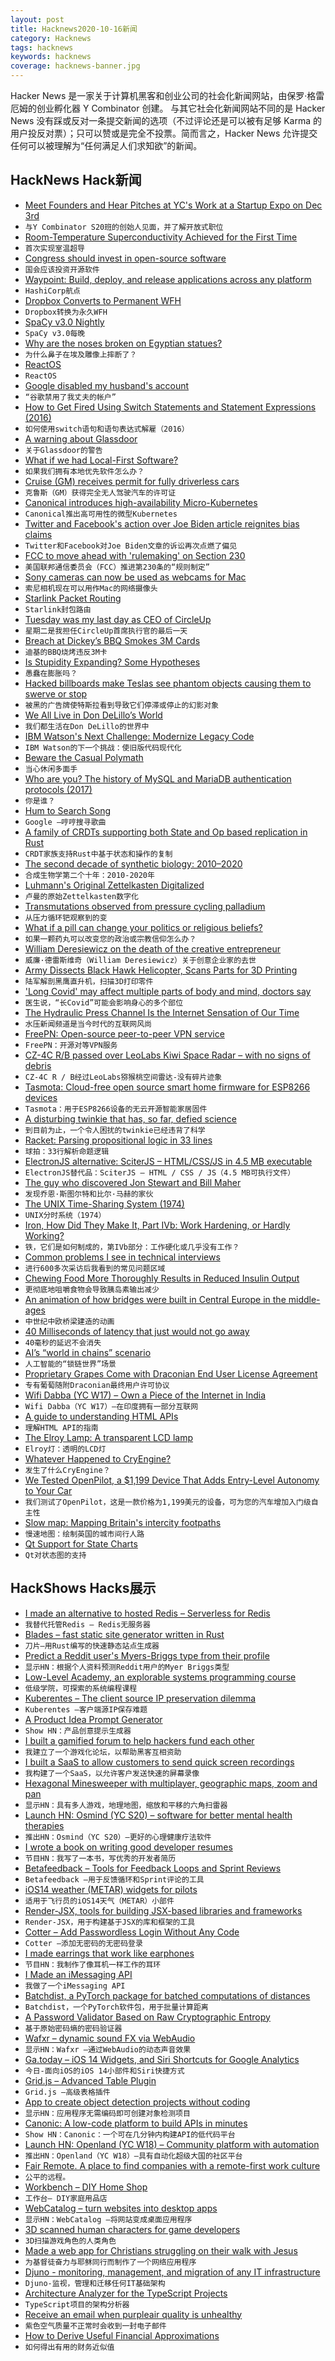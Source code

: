```yaml
---
layout: post
title: Hacknews2020-10-16新闻
category: Hacknews
tags: hacknews
keywords: hacknews
coverage: hacknews-banner.jpg
---
```


Hacker News 是一家关于计算机黑客和创业公司的社会化新闻网站，由保罗·格雷厄姆的创业孵化器 Y Combinator 创建。
与其它社会化新闻网站不同的是 Hacker News 没有踩或反对一条提交新闻的选项（不过评论还是可以被有足够 Karma 的用户投反对票）；只可以赞或是完全不投票。简而言之，Hacker News 允许提交任何可以被理解为“任何满足人们求知欲”的新闻。

## HackNews Hack新闻


- [Meet Founders and Hear Pitches at YC's Work at a Startup Expo on Dec 3rd](https://www.workatastartup.com/events/startup-career-expo-s20)
- `与Y Combinator S20班的创始人见面，并了解开放式职位`
- [Room-Temperature Superconductivity Achieved for the First Time](https://www.quantamagazine.org/physicists-discover-first-room-temperature-superconductor-20201014/)
- `首次实现室温超导`
- [Congress should invest in open-source software](https://www.brookings.edu/techstream/why-congress-should-invest-in-open-source-software/)
- `国会应该投资开源软件`
- [Waypoint: Build, deploy, and release applications across any platform](https://www.hashicorp.com/blog/announcing-waypoint)
- `HashiCorp航点`
- [Dropbox Converts to Permanent WFH](https://www.businessinsider.com/dropbox-letting-all-employees-work-from-home-permanently-2020-10)
- `Dropbox转换为永久WFH`
- [SpaCy v3.0 Nightly](https://explosion.ai/blog/spacy-v3-nightly)
- `SpaCy v3.0每晚`
- [Why are the noses broken on Egyptian statues?](https://hyperallergic.com/591628/why-are-the-noses-broken-on-egyptian-statues/)
- `为什么鼻子在埃及雕像上摔断了？`
- [ReactOS](https://reactos.org/)
- `ReactOS`
- [Google disabled my husband's account](https://twitter.com/miguelytob/status/1315749803041619981)
- `“谷歌禁用了我丈夫的帐户”`
- [How to Get Fired Using Switch Statements and Statement Expressions (2016)](https://blog.robertelder.org/switch-statements-statement-expressions/)
- `如何使用switch语句和语句表达式解雇（2016）`
- [A warning about Glassdoor](https://www.reddit.com/r/jobs/comments/jbod57/a_warning_about_glassdoor/)
- `关于Glassdoor的警告`
- [What if we had Local-First Software?](https://adlrocha.substack.com/p/adlrocha-what-if-we-had-local-first)
- `如果我们拥有本地优先软件怎么办？`
- [Cruise (GM) receives permit for fully driverless cars](https://medium.com/cruise/its-time-to-drive-change-f447f27cb353)
- `克鲁斯（GM）获得完全无人驾驶汽车的许可证`
- [Canonical introduces high-availability Micro-Kubernetes](https://www.zdnet.com/article/canonical-introduces-high-availability-micro-kubernetes/)
- `Canonical推出高可用性的微型Kubernetes`
- [Twitter and Facebook's action over Joe Biden article reignites bias claims](https://www.bbc.com/news/technology-54552101)
- `Twitter和Facebook对Joe Biden文章的诉讼再次点燃了偏见`
- [FCC to move ahead with 'rulemaking' on Section 230](https://twitter.com/AjitPaiFCC/status/1316808733805236226)
- `美国联邦通信委员会（FCC）推进第230条的“规则制定”`
- [Sony cameras can now be used as webcams for Mac](https://support.d-imaging.sony.co.jp/app/webcam/en/download/)
- `索尼相机现在可以用作Mac的网络摄像头`
- [Starlink Packet Routing](https://caseyhandmer.wordpress.com/2020/09/23/starlink-packet-routing/)
- `Starlink封包路由`
- [Tuesday was my last day as CEO of CircleUp](https://twitter.com/ryan_caldbeck/status/1316730252295454720)
- `星期二是我担任CircleUp首席执行官的最后一天`
- [Breach at Dickey’s BBQ Smokes 3M Cards](https://krebsonsecurity.com/2020/10/breach-at-dickeys-bbq-smokes-3m-cards/)
- `迪基的BBQ烧烤违反3M卡`
- [Is Stupidity Expanding? Some Hypotheses](https://www.greaterwrong.com/posts/BHqzGLNyQHjDXhEc8/is-stupidity-expanding-some-hypotheses)
- `愚蠢在膨胀吗？`
- [Hacked billboards make Teslas see phantom objects causing them to swerve or stop](https://www.newsweek.com/hacked-billboards-can-make-teslas-see-phantom-objects-1539478)
- `被黑的广告牌使特斯拉看到导致它们停滞或停止的幻影对象`
- [We All Live in Don DeLillo’s World](https://www.nytimes.com/interactive/2020/10/12/magazine/don-delillo-interview.html)
- `我们都生活在Don DeLillo的世界中`
- [IBM Watson's Next Challenge: Modernize Legacy Code](https://spectrum.ieee.org/tech-talk/artificial-intelligence/machine-learning/ibm-ai-watson-modernize-legacy-code)
- `IBM Watson的下一个挑战：使旧版代码现代化`
- [Beware the Casual Polymath](https://applieddivinitystudies.com/2020/09/28/polymath/)
- `当心休闲多面手`
- [Who are you? The history of MySQL and MariaDB authentication protocols (2017)](https://mariadb.org/history-of-mysql-mariadb-authentication-protocols/)
- `你是谁？ `
- [Hum to Search Song](https://blog.google/products/search/hum-to-search)
- `Google –哼哼搜寻歌曲`
- [A family of CRDTs supporting both State and Op based replication in Rust](https://github.com/rust-crdt/rust-crdt)
- `CRDT家族支持Rust中基于状态和操作的复制`
- [The second decade of synthetic biology: 2010–2020](https://www.nature.com/articles/s41467-020-19092-2)
- `合成生物学第二个十年：2010-2020年`
- [Luhmann's Original Zettelkasten Digitalized](https://niklas-luhmann-archiv.de/bestand/zettelkasten/zettel/ZK_1_NB_1_1_V)
- `卢曼的原始Zettelkasten数字化`
- [Transmutations observed from pressure cycling palladium](https://www.sciencedirect.com/science/article/abs/pii/S0360319920333462)
- `从压力循环钯观察到的变`
- [What if a pill can change your politics or religious beliefs?](https://www.scientificamerican.com/article/what-if-a-pill-can-change-your-politics-or-religious-beliefs/)
- `如果一颗药丸可以改变您的政治或宗教信仰怎么办？`
- [William Deresiewicz on the death of the creative entrepreneur](https://lareviewofbooks.org/article/the-great-unread-on-william-deresiewiczs-the-death-of-the-artist/)
- `威廉·德雷斯维奇（William Deresiewicz）关于创意企业家的去世`
- [Army Dissects Black Hawk Helicopter, Scans Parts for 3D Printing](https://breakingdefense.com/2020/10/army-dissects-black-hawk-helo-scans-parts-for-3d-printing/)
- `陆军解剖黑鹰直升机，扫描3D打印零件`
- ['Long Covid' may affect multiple parts of body and mind, doctors say](https://www.reuters.com/article/us-health-coronavirus-long-covid-idUSKBN26Z3AB)
- `医生说，“长Covid”可能会影响身心的多个部位`
- [The Hydraulic Press Channel Is the Internet Sensation of Our Time](https://www.vice.com/en/article/889wez/the-hydraulic-press-channel-is-the-internet-sensation-of-our-time)
- `水压新闻频道是当今时代的互联网风尚`
- [FreePN: Open-source peer-to-peer VPN service](https://www.freepn.org/)
- `FreePN：开源对等VPN服务`
- [CZ-4C R/B passed over LeoLabs Kiwi Space Radar  – with no signs of debris](https://twitter.com/LeoLabs_Space/status/1316919600160903168)
- `CZ-4C R / B经过LeoLabs猕猴桃空间雷达-没有碎片迹象`
- [Tasmota: Cloud-free open source smart home firmware for ESP8266 devices](https://tasmota.github.io/docs/About/)
- `Tasmota：用于ESP8266设备的无云开源智能家居固件`
- [A disturbing twinkie that has, so far, defied science](https://www.npr.org/2020/10/15/923411578/a-disturbing-twinkie-that-has-so-far-defied-science)
- `到目前为止，一个令人困扰的twinkie已经违背了科学`
- [Racket: Parsing propositional logic in 33 lines](https://micahcantor.xyz/blog/logic-racket-parser)
- `球拍：33行解析命题逻辑`
- [ElectronJS alternative: SciterJS – HTML/CSS/JS in 4.5 MB executable](https://github.com/c-smile/sciter-js-sdk)
- `ElectronJS替代品：SciterJS – HTML / CSS / JS（4.5 MB可执行文件）`
- [The guy who discovered Jon Stewart and Bill Maher](https://twitter.com/stewfortier/status/1316431056430657536)
- `发现乔恩·斯图尔特和比尔·马赫的家伙`
- [The UNIX Time-Sharing System (1974)](https://chsasank.github.io/classic_papers/unix-time-sharing-system.html)
- `UNIX分时系统（1974）`
- [Iron, How Did They Make It, Part IVb: Work Hardening, or Hardly Working?](https://acoup.blog/2020/10/16/collections-iron-how-did-they-make-it-part-ivb-work-hardening-or-hardly-working/)
- `铁，它们是如何制成的，第IVb部分：工作硬化或几乎没有工作？`
- [Common problems I see in technical interviews](https://blog.interviewing.io/ive-conducted-over-600-technical-interviews-on-interviewing-io-here-are-5-common-problem-areas-ive-seen)
- `进行600多次采访后我看到的常见问题区域`
- [Chewing Food More Thoroughly Results in Reduced Insulin Output](https://pubmed.ncbi.nlm.nih.gov/23181989/)
- `更彻底地咀嚼食物会导致胰岛素输出减少`
- [An animation of how bridges were built in Central Europe in the middle-ages](https://twitter.com/KiwiEV/status/1316493212605911040)
- `中世纪中欧桥梁建造的动画`
- [40 Milliseconds of latency that just would not go away](http://rachelbythebay.com/w/2020/10/14/lag/)
- `40毫秒的延迟不会消失`
- [AI’s “world in chains” scenario](https://www.bbc.com/future/article/20201014-totalitarian-world-in-chains-artificial-intelligence)
- `人工智能的“锁链世界”场景`
- [Proprietary Grapes Come with Draconian End User License Agreement](https://www.vice.com/en/article/m7jm4y/proprietary-grapes-come-with-draconian-end-user-license-agreement)
- `专有葡萄随附Draconian最终用户许可协议`
- [Wifi Dabba (YC W17) – Own a Piece of the Internet in India](https://www.wifidabba.com)
- `Wifi Dabba（YC W17）–在印度拥有一部分互联网`
- [A guide to understanding HTML APIs](https://codecoda.com/en/blog/entry/a-guide-to-understanding-html-apis)
- `理解HTML API的指南`
- [The Elroy Lamp: A transparent LCD lamp](https://www.kylescholz.com/wp/the-elroy-lamp/)
- `Elroy灯：透明的LCD灯`
- [Whatever Happened to CryEngine?](https://lumiklovstad.wordpress.com/2019/05/19/whatever-happened-to-cryengine/)
- `发生了什么CryEngine？`
- [We Tested OpenPilot, a $1,199 Device That Adds Entry-Level Autonomy to Your Car](https://www.thedrive.com/tech/36604/we-tested-openpilot-the-1199-device-that-adds-entry-level-autonomy-to-your-car)
- `我们测试了OpenPilot，这是一款价格为1,199美元的设备，可为您的汽车增加入门级自主性`
- [Slow map: Mapping Britain's intercity footpaths](https://www.bbc.com/news/uk-54562137)
- `慢速地图：绘制英国的城市间行人路`
- [Qt Support for State Charts](https://doc.qt.io/qtcreator/creator-scxml.html)
- `Qt对状态图的支持`


## HackShows Hacks展示

- [ I made an alternative to hosted Redis – Serverless for Redis](https://thiicket.com/)
- `我替代托管Redis – Redis无服务器`
- [ Blades – fast static site generator written in Rust](https://www.getblades.org/)
- `刀片–用Rust编写的快速静态站点生成器`
- [ Predict a Reddit user's Myers-Briggs type from their profile](https://gimmeserendipity.com/mbtimodel/reddit/)
- `显示HN：根据个人资料预测Reddit用户的Myer Briggs类型`
- [ Low-Level Academy, an explorable systems programming course](https://lowlvl.org/tcp-ip-fundamentals/exchanging-messages)
- `低级学院，可探索的系统编程课程`
- [ Kuberentes – The client source IP preservation dilemma](https://elsesiy.com/blog/kubernetes-client-source-ip-dilemma)
- `Kuberentes –客户端源IP保存难题`
- [ A Product Idea Prompt Generator](https://prompts.productideas.co/)
- `Show HN：产品创意提示生成器`
- [ I built a gamified forum to help hackers fund each other](https://hackerstash.com)
- `我建立了一个游戏化论坛，以帮助黑客互相资助`
- [ I built a SaaS to allow customers to send quick screen recordings](https://screenrequest.com)
- `我构建了一个SaaS，以允许客户发送快速的屏幕录像`
- [ Hexagonal Minesweeper with multiplayer, geographic maps, zoom and pan](https://www.multisweeper.com/)
- `显示HN：具有多人游戏，地理地图，缩放和平移的六角扫雷器`
- [Launch HN: Osmind (YC S20) – software for better mental health therapies](item?id=24777360)
- `推出HN：Osmind（YC S20）–更好的心理健康疗法软件`
- [ I wrote a book on writing good developer resumes](https://thetechresume.com/)
- `节目HN：我写了一本书，写优秀的开发者简历`
- [ Betafeedback – Tools for Feedback Loops and Sprint Reviews](https://www.betafeedback.com)
- `Betafeedback –用于反馈循环和Sprint评论的工具`
- [ iOS14 weather (METAR) widgets for pilots](https://apps.apple.com/us/app/id1534717474)
- `适用于飞行员的iOS14天气（METAR）小部件`
- [ Render-JSX, tools for building JSX-based libraries and frameworks](https://loreanvictor.github.io/render-jsx/)
- `Render-JSX，用于构建基于JSX的库和框架的工具`
- [ Cotter – Add Passwordless Login Without Any Code](https://blog.cotter.app/integrate-cotter-magic-link-to-webflow-in-less-than-15-minutes/)
- `Cotter –添加无密码的无密码登录`
- [ I made earrings that work like earphones](https://peripherii.com)
- `节目HN：我制作了像耳机一样工作的耳环`
- [ I Made an iMessaging API](https://sendblue.co)
- `我做了一个iMessaging API`
- [ Batchdist, a PyTorch package for batched computations of distances](https://github.com/mi92/batchdist)
- `Batchdist，一个PyTorch软件包，用于批量计算距离`
- [ A Password Validator Based on Raw Cryptographic Entropy](https://github.com/lane-c-wagner/go-password-validator)
- `基于原始密码熵的密码验证器`
- [ Wafxr – dynamic sound FX via WebAudio](https://andyhall.github.io/wafxr/)
- `显示HN：Wafxr –通过WebAudio的动态声音效果`
- [ Ga.today – iOS 14 Widgets, and Siri Shortcuts for Google Analytics](https://apps.apple.com/app/id1488463071)
- `今日-面向iOS的iOS 14小部件和Siri快捷方式`
- [ Grid.js – Advanced Table Plugin](https://gridjs.io/)
- `Grid.js –高级表格插件`
- [ App to create object detection projects without coding](https://www.lookuq.com/create-your-own-app)
- `显示HN：应用程序无需编码即可创建对象检测项目`
- [ Canonic: A low-code platform to build APIs in minutes](https://canonic.dev)
- `Show HN：Canonic：一个可在几分钟内构建API的低代码平台`
- [Launch HN: Openland (YC W18) – Community platform with automation](item?id=24790209)
- `推出HN：Openland（YC W18）–具有自动化超级大国的社区平台`
- [ Fair Remote. A place to find companies with a remote-first work culture](https://fairremote.com)
- `公平的远程。`
- [ Workbench – DIY Home Shop](https://l-o-o-s-e-d.net/microfactory-2)
- `工作台– DIY家庭用品店`
- [ WebCatalog – turn websites into desktop apps](https://webcatalog.app/)
- `显示HN：WebCatalog –将网站变成桌面应用程序`
- [ 3D scanned human characters for game developers](https://scanandeggs.com/)
- `3D扫描游戏角色的人类角色`
- [ Made a web app for Christians struggling on their walk with Jesus](http://faithworks.me)
- `为基督徒奋力与耶稣同行而制作了一个网络应用程序`
- [ Djuno - monitoring, management, and migration of any IT infrastructure](item?id=24795412)
- `Djuno-监视，管理和迁移任何IT基础架构`
- [ Architecture Analyzer for the TypeScript Projects](https://arc.patico.pro)
- `TypeScript项目的架构分析器`
- [ Receive an email when purpleair quality is unhealthy](https://github.com/alanhamlett/purpleair-notify)
- `紫色空气质量不正常时会收到一封电子邮件`
- [ How to Derive Useful Financial Approximations](https://www.neelsomani.com/blog/derive-useful-financial-approximations.php)
- `如何得出有用的财务近似值`

